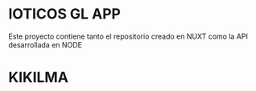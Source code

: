 # IOTICOS GL APP

Este proyecto contiene tanto el repositorio creado en NUXT como la API desarrollada en NODE

# KIKILMA


